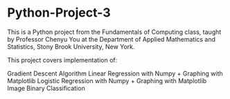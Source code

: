# Python-Project-3

This is a Python project from the Fundamentals of Computing class, taught by Professor Chenyu You at the Department of Applied Mathematics and Statistics, Stony Brook University, New York.

This project covers implementation of:

Gradient Descent Algorithm
Linear Regression with Numpy + Graphing with Matplotlib
Logistic Regression with Numpy + Graphing with Matplotlib
Image Binary Classification
